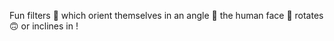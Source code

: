 
Fun filters 🥽 which orient themselves in an angle 📐 the human face 🧑 rotates 🙃 or inclines in ! 
 
